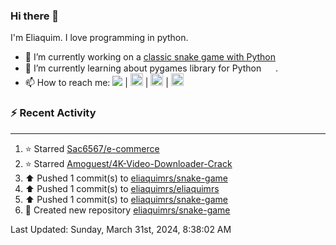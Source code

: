 ### Hi there 👋

I'm Eliaquim. I love programming in python.

- 🔭 I’m currently working on a [classic snake game with Python](https://github.com/eliaquimrs/snake-game)
- 🌱 I’m currently learning about pygames library for Python  <img height="15" width="15" src="https://cdn.simpleicons.org/Python" /> .
- 📫 How to reach me:
  <a href="https://twitter.com/eliaquimrsv"><img src="https://img.shields.io/twitter/url?url=https%3A%2F%2Ftwitter.com%2Feliaquimrsv"/></a> |
  <a style="margin-left=20px" href="https://www.instagram.com/eliaquimrs/"><img height="20" width="20" src="https://cdn.simpleicons.org/instagram"/></a> |
  <a href="https://www.facebook.com/eliaquim.rodrigues.1"><img height="20" width="20" src="https://cdn.simpleicons.org/facebook"/></a> |
  <a href="https://www.linkedin.com/in/eliaquimrs"><img height="20" width="20" src="https://cdn.simpleicons.org/linkedin"/></a>

### ⚡ Recent Activity
---
<!--RECENT_ACTIVITY:start-->
1. ⭐ Starred [Sac6567/e-commerce](https://github.com/Sac6567/e-commerce)<br>
2. ⭐ Starred [Amoguest/4K-Video-Downloader-Crack](https://github.com/Amoguest/4K-Video-Downloader-Crack)<br>
3. ⬆️ Pushed 1 commit(s) to [eliaquimrs/snake-game](https://github.com/eliaquimrs/snake-game)<br>
4. ⬆️ Pushed 1 commit(s) to [eliaquimrs/eliaquimrs](https://github.com/eliaquimrs/eliaquimrs)<br>
5. ⬆️ Pushed 1 commit(s) to [eliaquimrs/snake-game](https://github.com/eliaquimrs/snake-game)<br>
6. 📔 Created new repository [eliaquimrs/snake-game](https://github.com/eliaquimrs/snake-game)<br>
<!--RECENT_ACTIVITY:end-->

<!--RECENT_ACTIVITY:last_update-->
Last Updated: Sunday, March 31st, 2024, 8:38:02 AM
<!--RECENT_ACTIVITY:last_update_end-->
<!--
**eliaquimrs/eliaquimrs** is a ✨ _special_ ✨ repository because its `README.md` (this file) appears on your GitHub profile.

Here are some ideas to get you started:

- 🔭 I’m currently working on ...
- 🌱 I’m currently learning ...
- 👯 I’m looking to collaborate on ...
- 🤔 I’m looking for help with ...
- 💬 Ask me about ...
- 📫 How to reach me: ...
- 😄 Pronouns: ...
- ⚡ Fun fact: ...
-->
